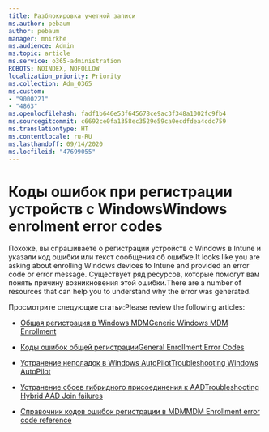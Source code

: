 ```yaml
---
title: Разблокировка учетной записи
ms.author: pebaum
author: pebaum
manager: mnirkhe
ms.audience: Admin
ms.topic: article
ms.service: o365-administration
ROBOTS: NOINDEX, NOFOLLOW
localization_priority: Priority
ms.collection: Adm_O365
ms.custom:
- "9000221"
- "4863"
ms.openlocfilehash: fadf1b646e53f645678ce9ac3f348a1002fc9fb4
ms.sourcegitcommit: c6692ce0fa1358ec3529e59ca0ecdfdea4cdc759
ms.translationtype: HT
ms.contentlocale: ru-RU
ms.lasthandoff: 09/14/2020
ms.locfileid: "47699055"
---
```

# <a name="windows-enrolment-error-codes"></a><span data-ttu-id="acdbc-102">Коды ошибок при регистрации устройств с Windows</span><span class="sxs-lookup"><span data-stu-id="acdbc-102">Windows enrolment error codes</span></span>

<span data-ttu-id="acdbc-103">Похоже, вы спрашиваете о регистрации устройств с Windows в Intune и указали код ошибки или текст сообщения об ошибке.</span><span class="sxs-lookup"><span data-stu-id="acdbc-103">It looks like you are asking about enrolling Windows devices to Intune and provided an error code or error message.</span></span> <span data-ttu-id="acdbc-104">Существует ряд ресурсов, которые помогут вам понять причину возникновения этой ошибки.</span><span class="sxs-lookup"><span data-stu-id="acdbc-104">There are a number of resources that can help you to understand why the error was generated.</span></span>
 
<span data-ttu-id="acdbc-105">Просмотрите следующие статьи:</span><span class="sxs-lookup"><span data-stu-id="acdbc-105">Please review the following articles:</span></span>

- [<span data-ttu-id="acdbc-106">Общая регистрация в Windows MDM</span><span class="sxs-lookup"><span data-stu-id="acdbc-106">Generic Windows MDM Enrollment</span></span>](https://docs.microsoft.com/mem/intune/enrollment/troubleshoot-windows-enrollment-errors)

- [<span data-ttu-id="acdbc-107">Коды ошибок общей регистрации</span><span class="sxs-lookup"><span data-stu-id="acdbc-107">General Enrollment Error Codes</span></span>](https://docs.microsoft.com/mem/intune/enrollment/troubleshoot-device-enrollment-in-intune#general-enrollment-error-codes)

- [<span data-ttu-id="acdbc-108">Устранение неполадок в Windows AutoPilot</span><span class="sxs-lookup"><span data-stu-id="acdbc-108">Troubleshooting Windows AutoPilot</span></span>](https://docs.microsoft.com/windows/deployment/windows-autopilot/troubleshooting)

- [<span data-ttu-id="acdbc-109">Устранение сбоев гибридного присоединения к AAD</span><span class="sxs-lookup"><span data-stu-id="acdbc-109">Troubleshooting Hybrid AAD Join failures</span></span>](https://docs.microsoft.com/azure/active-directory/devices/troubleshoot-hybrid-join-windows-current)

- [<span data-ttu-id="acdbc-110">Справочник кодов ошибок регистрации в MDM</span><span class="sxs-lookup"><span data-stu-id="acdbc-110">MDM Enrollment error code reference</span></span>](https://docs.microsoft.com/windows/win32/mdmreg/mdm-registration-constants)
